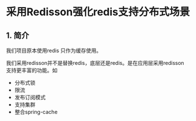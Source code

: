 # 采用Redisson强化redis支持分布式场景

## 1. 简介

我们项目原本使用redis 只作为缓存使用。

我们采用redisson并不是替换redis，底层还是redis。是在应用层采用redisson 支持更丰富的功能。如

- 分布式锁
- 限流
- 发布订阅模式
- 支持集群
- 整合spring-cache

